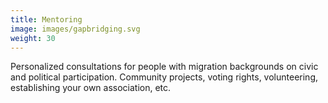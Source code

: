 ```yaml
---
title: Mentoring
image: images/gapbridging.svg
weight: 30
---
```

Personalized consultations for people with migration backgrounds on civic and political participation. Community projects, voting rights, volunteering, establishing your own association, etc. 
